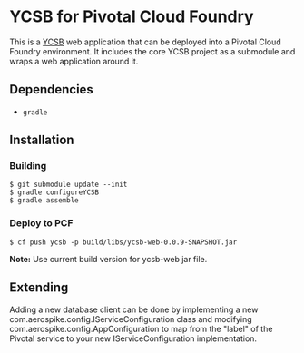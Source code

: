 # YCSB for Pivotal Cloud Foundry

This is a [YCSB](https://github.com/brianfrankcooper/YCSB) web application that can be deployed into a Pivotal Cloud Foundry environment. It includes the core YCSB project as a submodule and wraps a web application around it. 

## Dependencies

* `gradle`

## Installation

### Building

    $ git submodule update --init
    $ gradle configureYCSB
    $ gradle assemble

### Deploy to PCF

    $ cf push ycsb -p build/libs/ycsb-web-0.0.9-SNAPSHOT.jar

**Note:** Use current build version for ycsb-web jar file.

## Extending

Adding a new database client can be done by implementing a new com.aerospike.config.IServiceConfiguration class and modifying com.aerospike.config.AppConfiguration to map from the "label" of the Pivotal service to your new IServiceConfiguration implementation.
